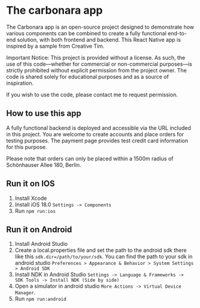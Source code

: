 # The carbonara app

The Carbonara app is an open-source project designed to demonstrate how various components can be combined to create a fully functional end-to-end solution, with both frontend and backend. This React Native app is inspired by a sample from Creative Tim.

Important Notice:
This project is provided without a license. As such, the use of this code—whether for commercial or non-commercial purposes—is strictly prohibited without explicit permission from the project owner. The code is shared solely for educational purposes and as a source of inspiration.

If you wish to use the code, please contact me to request permission.

## How to use this app

A fully functional backend is deployed and accessible via the URL included in this project. You are welcome to create accounts and place orders for testing purposes. The payment page provides test credit card information for this purpose.

Please note that orders can only be placed within a 1500m radius of Schönhauser Allee 180, Berlin.

## Run it on IOS

1. Install Xcode
2. Install iOS 18.0 `Settings -> Components`
3. Run `npm run:ios`

## Run it on Android

1. Install Android Studio 
2. Create a local.properties file and set the path to the android sdk there like this
`sdk.dir=/path/to/your/sdk`. You can find the path to your sdk in android studio `Preferences > Appearance & Behavior > System Settings > Android SDK`
3. Install NDK in Android Studio `Settings -> Language & Frameworks -> SDK Tools -> Install NDK (Side by side)`
4. Open a simulator in android studio `More Actions -> Virtual Device Manager`.
5. Run `npm run:android`
